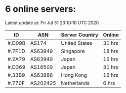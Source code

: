 # 6 online servers:

Latest update at: Fri Jul 31 23:10:10 UTC 2020

| ID | ASN | Server Country | Online |
| -- | --- | -------------- | ------ |
| #.D09B | AS174 | United States | 31 hrs |
| #.7F1D | AS63949 | Singapore | 18 hrs |
| #.2A79 | AS63949 | Japan | 16 hrs |
| #.D369 | AS16509 | Japan | 31 hrs |
| #.33B9 | AS63888 | Hong Kong | 16 hrs |
| #.770F | AS202425 | Netherlands | 6 hrs |

